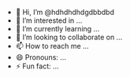 - 👋 Hi, I’m @hdhdhdhdgdbbdbd
- 👀 I’m interested in ...
- 🌱 I’m currently learning ...
- 💞️ I’m looking to collaborate on ...
- 📫 How to reach me ...
- 😄 Pronouns: ...
- ⚡ Fun fact: ...

<!---
hdhdhdhdgdbbdbd/hdhdhdhdgdbbdbd is a ✨ special ✨ repository because its `README.md` (this file) appears on your GitHub profile.
You can click the Preview link to take a look at your changes.
--->
